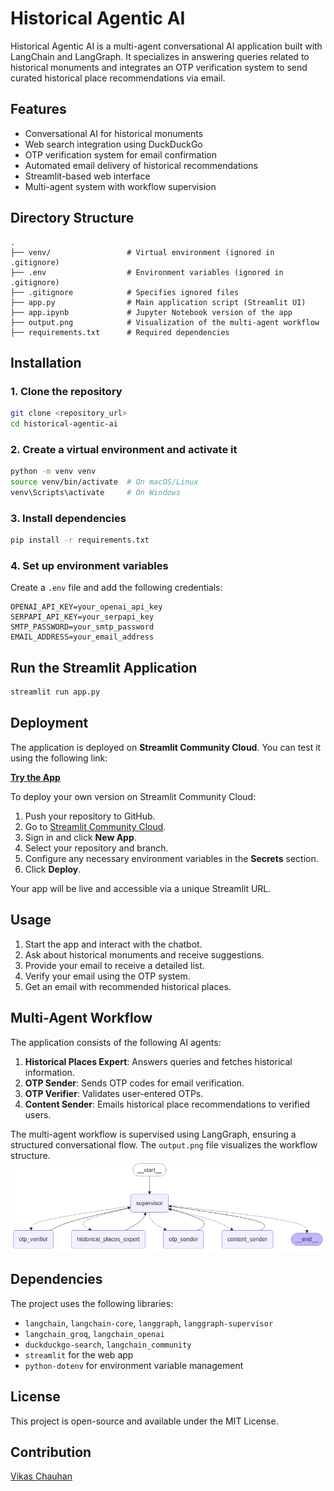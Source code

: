 # Historical Agentic AI

Historical Agentic AI is a multi-agent conversational AI application built with LangChain and LangGraph. It specializes in answering queries related to historical monuments and integrates an OTP verification system to send curated historical place recommendations via email.

## Features

- Conversational AI for historical monuments
- Web search integration using DuckDuckGo
- OTP verification system for email confirmation
- Automated email delivery of historical recommendations
- Streamlit-based web interface
- Multi-agent system with workflow supervision

## Directory Structure

```
.
├── venv/                 # Virtual environment (ignored in .gitignore)
├── .env                  # Environment variables (ignored in .gitignore)
├── .gitignore            # Specifies ignored files
├── app.py                # Main application script (Streamlit UI)
├── app.ipynb             # Jupyter Notebook version of the app
├── output.png            # Visualization of the multi-agent workflow
├── requirements.txt      # Required dependencies
```

## Installation

### 1. Clone the repository

```bash
git clone <repository_url>
cd historical-agentic-ai
```

### 2. Create a virtual environment and activate it

```bash
python -m venv venv
source venv/bin/activate  # On macOS/Linux
venv\Scripts\activate     # On Windows
```

### 3. Install dependencies

```bash
pip install -r requirements.txt
```

### 4. Set up environment variables

Create a `.env` file and add the following credentials:

```
OPENAI_API_KEY=your_openai_api_key
SERPAPI_API_KEY=your_serpapi_key
SMTP_PASSWORD=your_smtp_password
EMAIL_ADDRESS=your_email_address
```

## Run the Streamlit Application

```bash
streamlit run app.py
```

## Deployment

The application is deployed on **Streamlit Community Cloud**. You can test it using the following link:

[**Try the App**](https://historicalmonumentschatbot-hnwxubjbczxmupdp3ecd7j.streamlit.app)

To deploy your own version on Streamlit Community Cloud:

1. Push your repository to GitHub.
2. Go to [Streamlit Community Cloud](https://share.streamlit.io/).
3. Sign in and click **New App**.
4. Select your repository and branch.
5. Configure any necessary environment variables in the **Secrets** section.
6. Click **Deploy**.

Your app will be live and accessible via a unique Streamlit URL.

## Usage

1. Start the app and interact with the chatbot.
2. Ask about historical monuments and receive suggestions.
3. Provide your email to receive a detailed list.
4. Verify your email using the OTP system.
5. Get an email with recommended historical places.

## Multi-Agent Workflow

The application consists of the following AI agents:

1. **Historical Places Expert**: Answers queries and fetches historical information.
2. **OTP Sender**: Sends OTP codes for email verification.
3. **OTP Verifier**: Validates user-entered OTPs.
4. **Content Sender**: Emails historical place recommendations to verified users.

The multi-agent workflow is supervised using LangGraph, ensuring a structured conversational flow. The `output.png` file visualizes the workflow structure.
![Workflow structure](output.png)

## Dependencies

The project uses the following libraries:

- `langchain`, `langchain-core`, `langgraph`, `langgraph-supervisor`
- `langchain_groq`, `langchain_openai`
- `duckduckgo-search`, `langchain_community`
- `streamlit` for the web app
- `python-dotenv` for environment variable management

## License

This project is open-source and available under the MIT License.

## Contribution
[Vikas Chauhan](https://www.linkedin.com/in/vikas-chauhan-700a7b189/)

